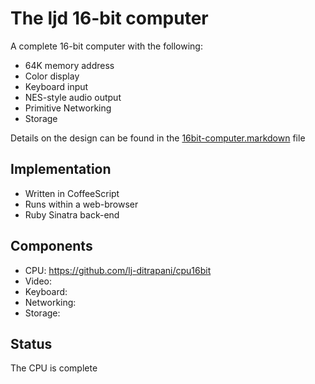 <!-- =============================================================== -->
The ljd 16-bit computer
=======================

A complete 16-bit computer
with the following:
- 64K memory address
- Color display
- Keyboard input
- NES-style audio output
- Primitive Networking
- Storage

Details on the design can be found in the
[16bit-computer.markdown](https://github.com/lj-ditrapani/16-bit-computer/blob/master/16bit-computer.markdown)
file


Implementation
--------------
- Written in CoffeeScript
- Runs within a web-browser
- Ruby Sinatra back-end


Components
----------

- CPU:  <https://github.com/lj-ditrapani/cpu16bit>
- Video:
- Keyboard:
- Networking:
- Storage:


Status
------

The CPU is complete
